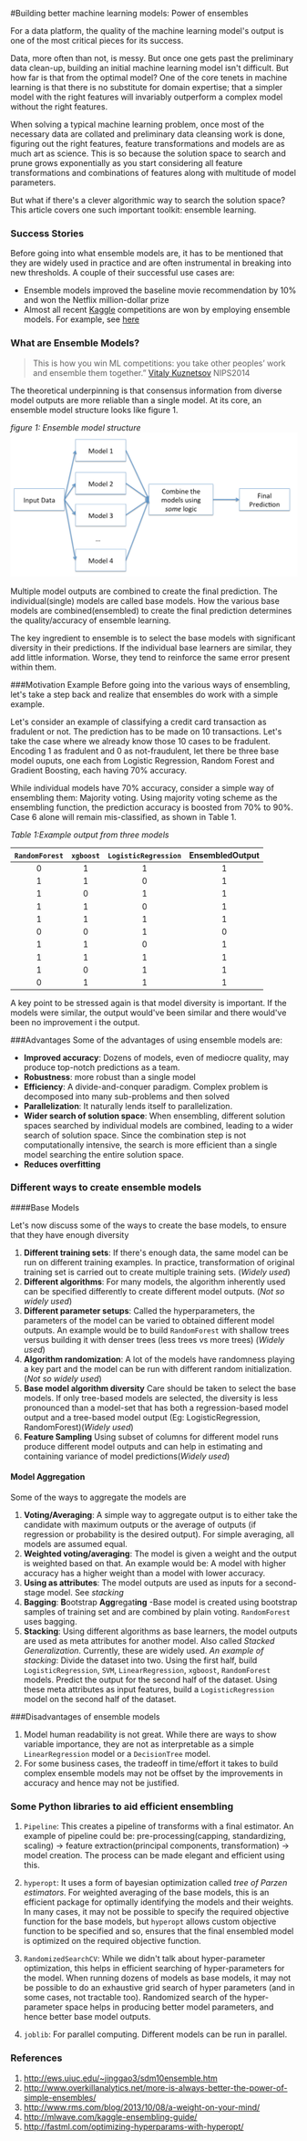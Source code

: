 #Building better machine learning models: Power of ensembles

For a data platform, the quality of the machine learning model's output is one of the most critical pieces for its success.

Data, more often than not, is messy. But once one gets past the preliminary data clean-up, building an initial machine learning model isn't difficult. But how far is that from the optimal model? One of the core tenets in machine learning is that there is no substitute for domain expertise; that a simpler model with the right features will invariably outperform a complex model without the right features. 

When solving a typical machine learning problem, once most of the necessary data are collated and preliminary data cleansing work is done, figuring out the right features, feature transformations and models are as much art as science. This is so because the solution space to search and prune grows exponentially as you start considering all feature transformations and combinations of features along with multitude of model parameters. 

But what if there's a clever algorithmic way to search the solution space? This article covers one such important toolkit: ensemble learning. 

### Success Stories

Before going into what ensemble models are, it has to be mentioned that they are widely used in practice and are often instrumental in breaking into new thresholds. A couple of their successful use cases are:


* Ensemble models improved the baseline movie recommendation by 10% and won the  Netflix million-dollar prize
* Almost all recent [Kaggle](https://www.kaggle.com/) competitions are won by employing ensemble models. For example, see [here](https://github.com/ChenglongChen/Kaggle_CrowdFlower) 


### What are Ensemble Models?
>This is how you win ML competitions: you take other peoples’ work and ensemble them together.” [Vitaly Kuznetsov](http://cims.nyu.edu/~vitaly/) NIPS2014


The theoretical underpinning is that consensus information from diverse model outputs are more reliable than a single model. 
 At its core, an ensemble model structure looks like figure 1.

*figure 1: Ensemble model structure*
![alt text](ensemble_1.png)

Multiple model outputs are combined to create the final prediction. The individual(single) models are called base models. How the various base models are combined(ensembled) to create the final prediction determines the quality/accuracy of ensemble learning.

The key ingredient to ensemble is to select the base models with significant diversity in their predictions. If the individual base learners are similar, they add little information. Worse, they tend to reinforce the same error present within them.

###Motivation Example
Before going into the various ways of ensembling, let's take a step back and realize that ensembles do work with a simple example.

Let's consider an example of classifying a credit card transaction as fradulent or not. The prediction has to be made on 10 transactions. Let's take the case where we already know those 10 cases to be fradulent. Encoding 1 as fradulent and 0 as not-fraudulent, let there be three base model ouputs, one each from Logistic Regression, Random Forest and Gradient Boosting, each having 70% accuracy. 

While individual models have 70% accuracy, consider a simple way of ensembling them: Majority voting. Using majority voting scheme as the ensembling function, the prediction accuracy is boosted from 70% to 90%. Case 6 alone will remain mis-classified, as shown in Table 1.


*Table 1:Example output from three models*

|`RandomForest` | `xgboost` | `LogisticRegression`|EnsembledOutput|
|:------:|:-------:| :---------:|:------:|
| 0           | 1       |      1            | 1  |
| 1           | 1       |      0            | 1  |
| 1           | 0       |      1            | 1  |
| 1           | 1       |      0            | 1  |
| 1           | 1       |      1            | 1  |
| 0           | 0       |      1            | 0  |
| 1           | 1       |      0            | 1  |
| 1           | 1       |      1            | 1  |
| 1           | 0       |      1            | 1  |
| 0           | 1       |      1            | 1  |


A key point to be stressed again is that model diversity is important. If the models were similar, the output would've been similar and there would've been no improvement i the output. 
 
###Advantages
 Some of the advantages of using ensemble models are:
 
* **Improved accuracy**: Dozens of models, even of mediocre quality, may produce top-notch predictions as a team.
* **Robustness**: more robust than a single model
* **Efficiency**: A divide-and-conquer paradigm. Complex problem is decomposed into many sub-problems and then solved
* **Parallelization**: It naturally lends itself to parallelization.
* **Wider search of solution space**: When ensembling, different solution spaces searched by individual models are combined, leading to a wider search of solution space. Since the combination step is not computationally intensive, the search is more efficient than a single model searching the entire solution space.
* **Reduces overfitting**




### Different ways to create ensemble models


####Base Models

Let's now discuss some of the ways to create the base models, to ensure that they have enough diversity

1. **Different training sets**: If there's enough data, the same model can be run on different training examples. In practice, transformation of original training set is carried out to create multiple training sets. (*Widely used*)
2. **Different algorithms**: For many models, the algorithm inherently used can be specified differently to create different model outputs.  (*Not so widely used*)
3. **Different parameter setups**: Called the hyperparameters, the parameters of the model can be varied to obtained different model outputs. An example would be to build `RandomForest` with shallow trees versus building it with denser trees (less trees vs more trees) (*Widely used*)
4. **Algorithm randomization**: A lot of the models have randomness playing a key part and the model can be run with different random initialization. (*Not so widely used*)
5. **Base model algorithm diversity** Care should be taken to select the base models. If only tree-based models are selected, the diversity is less pronounced than a model-set that has both a regression-based model output and a tree-based model output (Eg: LogisticRegression, RandomForest)(*Widely used*)
6. **Feature Sampling** Using subset of columns for different model runs produce different model outputs and can help in estimating and containing variance of model predictions(*Widely used*)


#### Model Aggregation

Some of the ways to aggregate the models are

1. **Voting/Averaging**: A simple way to aggregate output is to either take the candidate with maximum outputs or the average of outputs (if regression or probability is the desired output). For simple averaging, all models are assumed equal.
3. **Weighted voting/averaging**: The model is given a weight and the output is weighted based on that. An example would be: A model with higher accuracy has a higher weight than a model with lower accuracy.
4. **Using as attributes**: The model outputs are used as inputs for a second-stage model. See *stacking*
5. **Bagging**: **B**ootstrap **Agg**regat**ing** -Base model is created using bootstrap samples of training set and are combined by plain voting. `RandomForest` uses bagging.  
6. **Stacking**: Using different algorithms as base learners, the model outputs are used as meta attributes for another model. Also called *Stacked Generalization*. Currently, these are widely used. *An example of stacking*: Divide the dataset into two. Using the first half, build `LogisticRegression`, `SVM`, `LinearRegression`, `xgboost`, `RandomForest` models. Predict the output for the second half of the dataset. Using these meta attributes as input features, build a `LogisticRegression` model on the second half of the dataset. 

###Disadvantages of ensemble models

1. Model human readability is not great. While there are ways to show variable importance, they are not as interpretable as a simple `LinearRegression` model or a `DecisionTree` model. 
2. For some business cases, the tradeoff in time/effort it takes to build complex ensemble models may not be offset by the improvements in accuracy and hence may not be justified.

### Some Python libraries to aid efficient ensembling

1. `Pipeline`: This creates a pipeline of transforms with a final estimator. An example of pipeline could be: pre-processing(capping, standardizing, scaling) -> feature extraction(principal components, transformation) -> model creation.  The process can be made elegant and efficient using this.

2. `hyperopt`: It uses a form of bayesian optimization called *tree of Parzen estimators*. For weighted averaging of the base models, this is an efficient package for optimally identifying the models and their weights. In many cases, it may not be possible to specify the required objective function for the base models, but `hyperopt` allows custom objective function to be specified and so, ensures that the final ensembled model is optimized on the required objective function. 

3. `RandomizedSearchCV`: While we didn't talk about hyper-parameter optimization, this helps in efficient searching of hyper-parameters for the model. When running dozens of models as base models, it may not be possible to do an exhaustive grid search of hyper parameters (and in some cases, not tractable too). Randomized search of the hyper-parameter space helps in producing better model parameters, and hence better base model outputs.
4. `joblib`: For parallel computing. Different models can be run in parallel. 


### References
1. http://ews.uiuc.edu/~jinggao3/sdm10ensemble.htm
2. http://www.overkillanalytics.net/more-is-always-better-the-power-of-simple-ensembles/
3. http://www.rms.com/blog/2013/10/08/a-weight-on-your-mind/
4. http://mlwave.com/kaggle-ensembling-guide/
5. http://fastml.com/optimizing-hyperparams-with-hyperopt/
